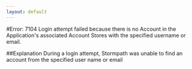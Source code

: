 ```yaml
---
layout: default
---
```


#Error: 7104
Login attempt failed because there is no Account in the Application's associated Account Stores with the specified username or email.


##Explanation
During a login attempt, Stormpath was unable to find an account from the specified user name or email



